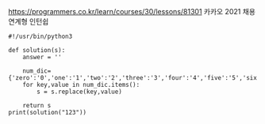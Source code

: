 https://programmers.co.kr/learn/courses/30/lessons/81301
카카오 2021 채용연계형 인턴쉽
```python3
#!/usr/bin/python3

def solution(s):
    answer = ''

    num_dic= {'zero':'0','one':'1','two':'2','three':'3','four':'4','five':'5','six':'6','seven':'7','eight':'8','nine':'9'}
    for key,value in num_dic.items():
        s = s.replace(key,value)

    return s
print(solution("123"))
```
